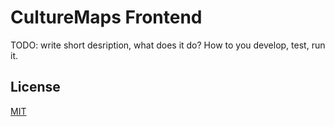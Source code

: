 # CultureMaps Frontend

TODO: write short desription, what does it do? How to you develop, test, run it.


## License

[MIT](LICENSE)
